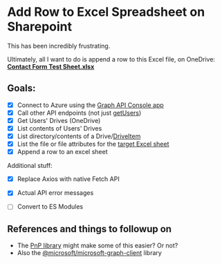 # Add Row to Excel Spreadsheet on Sharepoint


This has been incredibly frustrating. 

Ultimately, all I want to do is append a row to this Excel file, on OneDrive: [**Contact Form Test Sheet.xlsx**](https://ideasonpurpose-my.sharepoint.com/:x:/r/personal/iop_ideasonpurpose_com/Documents/Active%20Jobs/IOP/IOP021_%20BNB/Brand%20New%20Brand!%20Cycle%205/a_Mangement/Contact%20Form%20Test%20Sheet.xlsx?d=web3ac602a73a4e21835edfb4cbd490a8&csf=1&web=1&e=iuD8jT)

## Goals:

- [x] Connect to Azure using the [Graph API Console app](https://learn.microsoft.com/en-us/entra/identity-platform/tutorial-v2-nodejs-console) 
- [x] Call other API endpoints (not just [getUsers](https://learn.microsoft.com/en-us/graph/api/user-list?view=graph-rest-1.0&tabs=http))
- [x] Get Users' Drives (OneDrive)
- [x] List contents of Users' Drives
- [x] List directory/contents of a Drive/[DriveItem](https://learn.microsoft.com/en-us/graph/api/resources/driveitem?view=graph-rest-1.0)
- [x] List the file or file attributes for the [target Excel sheet](https://ideasonpurpose-my.sharepoint.com/:x:/r/personal/iop_ideasonpurpose_com/Documents/Active%20Jobs/IOP/IOP021_%20BNB/Brand%20New%20Brand!%20Cycle%205/a_Mangement/Contact%20Form%20Test%20Sheet.xlsx?d=web3ac602a73a4e21835edfb4cbd490a8&csf=1&web=1&e=iuD8jT)
- [x] Append a row to an excel sheet

Additional stuff: 
- [x] Replace Axios with native Fetch API
- [x] Actual API error messages 
- [ ] Convert to ES Modules


## References and things to followup on

- The [PnP library](https://pnp.github.io/pnpjs/) might make some of this easier? Or not? 
- Also the [@microsoft/microsoft-graph-client](https://github.com/microsoftgraph/msgraph-sdk-javascript) library
